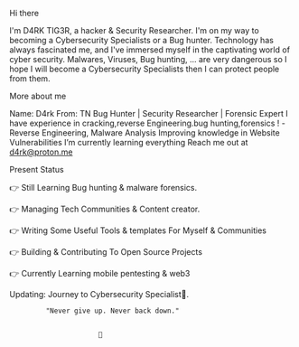 

Hi there 

I'm D4RK TIG3R, a hacker & Security Researcher. I'm on my way to becoming a Cybersecurity Specialists or a Bug hunter.
Technology has always fascinated me, and I've immersed myself in the captivating world of cyber security. Malwares, Viruses, Bug hunting, ... are very dangerous so I hope I will become a Cybersecurity Specialists then I can protect people from them.

More about me

 Name: D4rk
 From: TN
 Bug Hunter | Security Researcher | Forensic Expert
 I have experience in cracking,reverse Engineering.bug hunting,forensics ! -Reverse Engineering, Malware Analysis
 Improving knowledge in Website Vulnerabilities
 I’m currently learning everything
 Reach me out at d4rk@proton.me

Present Status


 👉 Still Learning Bug hunting & malware forensics.

 👉 Managing Tech Communities & Content creator.

 👉 Writing Some Useful Tools & templates For Myself & Communities

 👉 Building & Contributing To Open Source Projects

 👉 Currently Learning mobile pentesting & web3

 Updating: Journey to Cybersecurity Specialist👀.




             "Never give up. Never back down."


                          🌱
